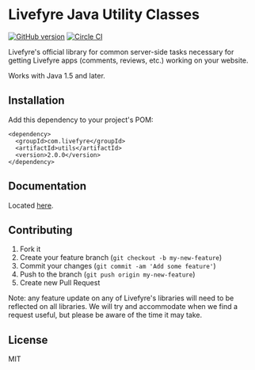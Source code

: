 # Livefyre Java Utility Classes
[![GitHub version](https://badge.fury.io/gh/livefyre%2Flivefyre-java-utils.png)](http://badge.fury.io/gh/livefyre%2Flivefyre-java-utils)
[![Circle CI](https://circleci.com/gh/Livefyre/livefyre-java-utils.png?style=badge)](https://circleci.com/gh/Livefyre/livefyre-java-utils)

Livefyre's official library for common server-side tasks necessary for getting Livefyre apps (comments, reviews, etc.) working on your website.

Works with Java 1.5 and later.

## Installation

Add this dependency to your project's POM:

    <dependency>
      <groupId>com.livefyre</groupId>
      <artifactId>utils</artifactId>
      <version>2.0.0</version>
    </dependency>

## Documentation

Located [here](http://answers.livefyre.com/developers/libraries).

## Contributing

1. Fork it
2. Create your feature branch (`git checkout -b my-new-feature`)
3. Commit your changes (`git commit -am 'Add some feature'`)
4. Push to the branch (`git push origin my-new-feature`)
5. Create new Pull Request

Note: any feature update on any of Livefyre's libraries will need to be reflected on all libraries. We will try and accommodate when we find a request useful, but please be aware of the time it may take.

## License

MIT
